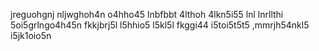 jreguohgnj nljwghoh4n o4hho45 
lnbfbbt 4lthoh 4lkn5i55 lnl
lnrllthi 5oi5grlngo4h45n 
fkkjbrj5l l5hhio5 l5kl5l
fkggi44 i5toi5t5t5
,mmrjh54nkl5 i5jk1oio5n